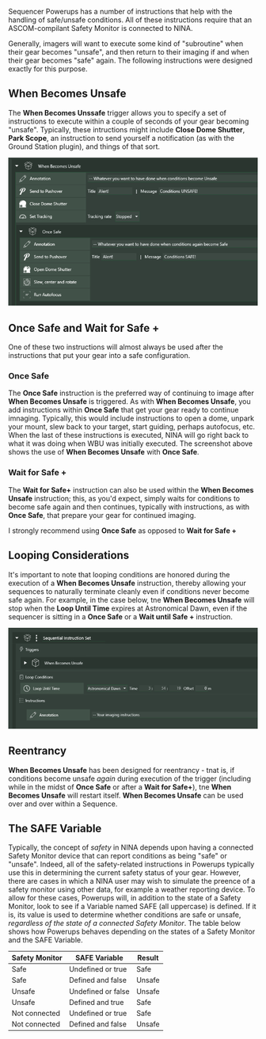 Sequencer Powerups has a number of instructions that help with the handling of safe/unsafe conditions. All of these instructions require that an ASCOM-compilant Safety Monitor is connected to NINA.

Generally, imagers will want to execute some kind of "subroutine" when their gear becomes "unsafe", and then  return to their imaging if and when their gear becomes "safe" again. The following instructions were designed exactly for this purpose.

## When Becomes Unsafe

The **When Becomes Unssafe** trigger allows you to specify a set of instructions to execute within a couple of seconds of your gear becoming "unsafe". Typically, these intructions might include **Close Dome Shutter**, **Park Scope**, an instruction to send yourself a notification (as with the Ground Station plugin), and things of that sort.

![](WBU.png)

## Once Safe and Wait for Safe +

One of these two instructions will almost always be used after the instructions that put your gear into a safe configuration.

### Once Safe

The **Once Safe** instruction is the preferred way of continuing to image after **When Becomes Unsafe** is triggered.  As with **When Becomes Unsafe**, you add instructions within **Once Safe** that get your gear ready to continue imnaging.  Typically, this would include instructions to open a dome, unpark your mount, slew back to your target, start guiding, perhaps autofocus, etc.   When the last of these instructions is executed, NINA will go right back to what it was doing when WBU was initially executed.   The screenshot above shows the use of **When Becomes Unsafe** with **Once Safe**.

### Wait for Safe +

The **Wait for Safe+** instruction can also be used within the **When Becomes Unsafe** instruction; this, as you'd expect, simply waits for conditions to become safe again and then continues, typically with instructions, as with **Once Safe**, that prepare your gear for continued imaging.

I strongly recommend using **Once Safe** as opposed to **Wait for Safe +**

## Looping Considerations

It's important to note that looping conditions are honored during the execution of a **When Becomes Unsafe** instruction, thereby allowing your sequences to naturally terminate cleanly even if conditions never become safe again.  For example, in the case below, tne **When Becomes Unsafe** will stop when the **Loop Until Time** expires at Astronomical Dawn, even if the sequencer is sitting in a **Once Safe** or a **Wait until Safe +** instruction.

![](WBULoop.png)

## Reentrancy

**When Becomes Unsafe** has been designed for reentrancy - tnat is, if conditions become unsafe *again* during execution of the trigger (including while in the midst of **Once Safe** or after a **Wait for Safe+**), tne **When Becomes Unsafe** will restart itself. **When Becomes Unsafe** can be used over and over within a Sequence.

## The **SAFE** Variable

Typically, the concept of *safety* in NINA depends upon having a connected Safety Monitor device that can report conditions as being "safe" or "unsafe". Indeed, all of the safety-related instructions in Powerups typically use this in determining the current safety status of your gear. However, there are cases in which a NINA user may wish to simulate the preence of a safety monitor using other data, for example a weather reporting device. To allow for these cases, Powerups will, in addition to the state of a Safety Monitor, look to see if a Variable named SAFE (all uppercase) is defined.  If it is, its value is used to determine whether conditions are safe or unsafe, *regardless of the state of a connected Safety Monitor*. The table below shows how Powerups behaves depending on the states of a Safety Monitor and the SAFE Variable.


| Safety Monitor     | SAFE Variable           |     Result     |
| ----------- | -------------------- | -------------- |
| Safe      | Undefined or true | Safe  |
| Safe      | Defined and false | Unsafe  |
| Unsafe     | Undefined or false | Unsafe  |
| Unsafe    | Defined and true | Safe |
| Not connected     | Undefined or true | Safe |
| Not connected     | Defined and false | Unsafe  |

